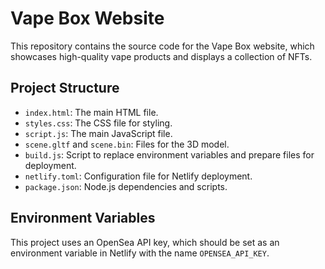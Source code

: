 # Vape Box Website

This repository contains the source code for the Vape Box website, which showcases high-quality vape products and displays a collection of NFTs.

## Project Structure

- `index.html`: The main HTML file.
- `styles.css`: The CSS file for styling.
- `script.js`: The main JavaScript file.
- `scene.gltf` and `scene.bin`: Files for the 3D model.
- `build.js`: Script to replace environment variables and prepare files for deployment.
- `netlify.toml`: Configuration file for Netlify deployment.
- `package.json`: Node.js dependencies and scripts.

## Environment Variables

This project uses an OpenSea API key, which should be set as an environment variable in Netlify with the name `OPENSEA_API_KEY`.